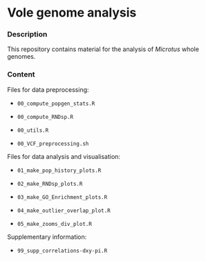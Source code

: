 # Vole genome analysis

### Description

This repository contains material for the analysis of _Microtus_ whole genomes.

### Content

Files for data preprocessing:

* `00_compute_popgen_stats.R`

* `00_compute_RNDsp.R`

* `00_utils.R`

* `00_VCF_preprocessing.sh`

Files for data analysis and visualisation:

* `01_make_pop_history_plots.R`

* `02_make_RNDsp_plots.R`

* `03_make_GO_Enrichment_plots.R`

* `04_make_outlier_overlap_plot.R`

* `05_make_zooms_div_plot.R`

Supplementary information:

* `99_supp_correlations-dxy-pi.R`
